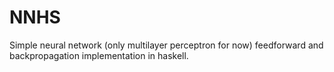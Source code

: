 # NNHS
Simple neural network (only multilayer perceptron for now) feedforward and backpropagation implementation in haskell.
